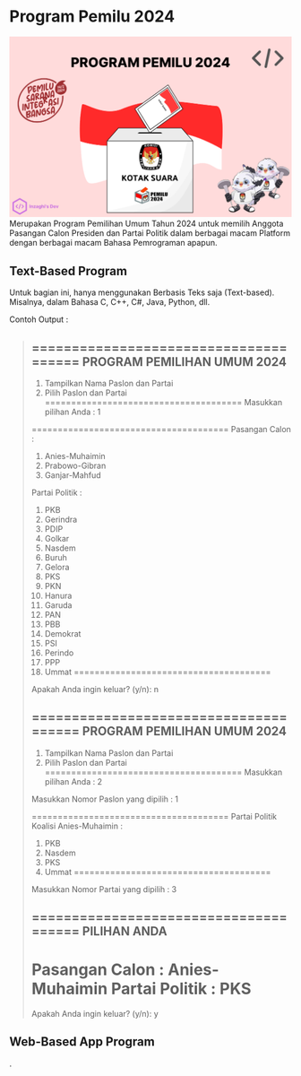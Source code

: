 # Program Pemilu 2024
![Program Pemilu 2024](/images/program-pemilu-2024.png)
Merupakan Program Pemilihan Umum Tahun 2024 untuk memilih Anggota Pasangan Calon Presiden dan Partai Politik dalam berbagai macam Platform dengan berbagai macam Bahasa Pemrograman apapun.

## Text-Based Program
Untuk bagian ini, hanya menggunakan Berbasis Teks saja (Text-based). Misalnya, dalam Bahasa C, C++, C#, Java, Python, dll.

Contoh Output :
>======================================
>     PROGRAM PEMILIHAN UMUM 2024     
>--------------------------------------
>1. Tampilkan Nama Paslon dan Partai
>2. Pilih Paslon dan Partai
>======================================
>Masukkan pilihan Anda :  1
>
>======================================
>Pasangan Calon :
>1. Anies-Muhaimin
>2. Prabowo-Gibran
>3. Ganjar-Mahfud
>
>Partai Politik :
>1. PKB
>2. Gerindra
>3. PDIP
>4. Golkar
>5. Nasdem
>6. Buruh
>7. Gelora
>8. PKS
>9. PKN
>10. Hanura
>11. Garuda
>12. PAN
>13. PBB
>14. Demokrat
>15. PSI
>16. Perindo
>17. PPP
>18. Ummat
>======================================
>
>Apakah Anda ingin keluar? (y/n): n
>
>======================================
>     PROGRAM PEMILIHAN UMUM 2024     
>--------------------------------------
>1. Tampilkan Nama Paslon dan Partai
>2. Pilih Paslon dan Partai
>======================================
>Masukkan pilihan Anda :  2
>
>Masukkan Nomor Paslon yang dipilih :  1
>
>======================================
>Partai Politik Koalisi Anies-Muhaimin :
>1. PKB
>2. Nasdem
>3. PKS
>4. Ummat
>======================================
>
>Masukkan Nomor Partai yang dipilih :  3
>
>======================================
>             PILIHAN ANDA             
>--------------------------------------
>Pasangan Calon : Anies-Muhaimin
>Partai Politik : PKS
>======================================
>
>Apakah Anda ingin keluar? (y/n): y

## Web-Based App Program
.
